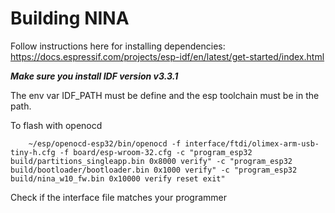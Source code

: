 # Building NINA 

Follow instructions here for installing dependencies:
https://docs.espressif.com/projects/esp-idf/en/latest/get-started/index.html

***Make sure you install IDF version v3.3.1***

The env var IDF_PATH must be define and the esp toolchain must be in the path.

To flash with openocd
~~~~~shell
	~/esp/openocd-esp32/bin/openocd -f interface/ftdi/olimex-arm-usb-tiny-h.cfg -f board/esp-wroom-32.cfg -c "program_esp32 build/partitions_singleapp.bin 0x8000 verify" -c "program_esp32 build/bootloader/bootloader.bin 0x1000 verify" -c "program_esp32 build/nina_w10_fw.bin 0x10000 verify reset exit"
~~~~~

Check if the interface file matches your programmer
